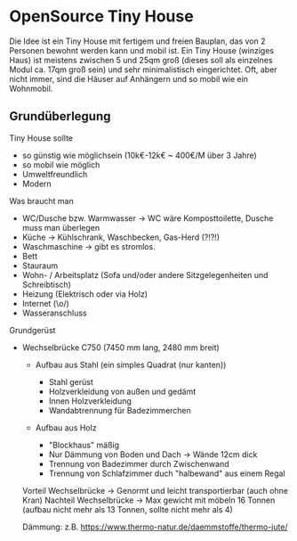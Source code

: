 # OpenSource Tiny House
Die Idee ist ein Tiny House mit fertigem und freien Bauplan, das von 2 Personen bewohnt werden kann und mobil ist.
Ein Tiny House (winziges Haus) ist meistens zwischen 5 und 25qm groß (dieses soll als einzelnes Modul ca. 17qm groß sein) und sehr minimalistisch eingerichtet. Oft, aber nicht immer, sind die Häuser auf Anhängern und so mobil wie ein Wohnmobil. 

## Grundüberlegung
Tiny House sollte 
- so günstig wie möglichsein (10k€-12k€ ~ 400€/M über 3 Jahre)
- so mobil wie möglich
- Umweltfreundlich
- Modern 

Was braucht man
- WC/Dusche bzw. Warmwasser -> WC wäre Komposttoilette, Dusche muss man überlegen
- Küche -> Kühlschrank, Waschbecken, Gas-Herd (?!?!)
- Waschmaschine -> gibt es stromlos.
- Bett
- Stauraum
- Wohn- / Arbeitsplatz (Sofa und/oder andere Sitzgelegenheiten und Schreibtisch)
- Heizung (Elektrisch oder via Holz)
- Internet (\o/)
- Wasseranschluss

Grundgerüst
- Wechselbrücke C750 (7450 mm lang, 2480 mm breit)
  - Aufbau aus Stahl (ein simples Quadrat (nur kanten))
    - Stahl gerüst
    - Holzverkleidung von außen und gedämt
    - Innen Holzverkleidung
    - Wandabtrennung für Badezimmerchen
    
  - Aufbau aus Holz
    - "Blockhaus" mäßig
    - Nur Dämmung von Boden und Dach -> Wände 12cm dick
    - Trennung von Badezimmer durch Zwischenwand
    - Trennung von Schlafzimmer duch "halbewand" aus einem Regal

  Vorteil Wechselbrücke -> Genormt und leicht transportierbar (auch ohne Kran)
  Nachteil Wechselbrücke -> Max gewicht mit möbeln 16 Tonnen (aufbau nicht mehr als 13 Tonnen, sollte nicht mehr als 4)
  
  Dämmung:
    z.B. https://www.thermo-natur.de/daemmstoffe/thermo-jute/
    
  
